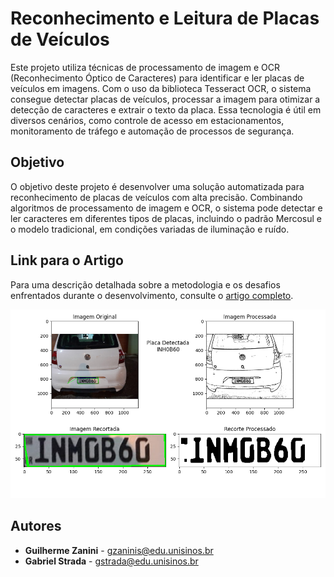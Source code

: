 # Reconhecimento e Leitura de Placas de Veículos

Este projeto utiliza técnicas de processamento de imagem e OCR (Reconhecimento Óptico de Caracteres) para identificar e ler placas de veículos em imagens. Com o uso da biblioteca Tesseract OCR, o sistema consegue detectar placas de veículos, processar a imagem para otimizar a detecção de caracteres e extrair o texto da placa. Essa tecnologia é útil em diversos cenários, como controle de acesso em estacionamentos, monitoramento de tráfego e automação de processos de segurança.

## Objetivo

O objetivo deste projeto é desenvolver uma solução automatizada para reconhecimento de placas de veículos com alta precisão. Combinando algoritmos de processamento de imagem e OCR, o sistema pode detectar e ler caracteres em diferentes tipos de placas, incluindo o padrão Mercosul e o modelo tradicional, em condições variadas de iluminação e ruído.

## Link para o Artigo

Para uma descrição detalhada sobre a metodologia e os desafios enfrentados durante o desenvolvimento, consulte o [artigo completo](https://github.com/Gabriellimmaa/reconhecimento-e-leitura-placa-carro-ptBR/blob/main/artigo/Artigo.pdf).

<p align="center">
  <img src="artigo/img1-saida-final.png" height="auto" width="700" alt="Exemplo de resultado do reconhecimento">
</p>

## Autores

- **Guilherme Zanini** - [gzaninis@edu.unisinos.br](mailto:gzaninis@edu.unisinos.br)
- **Gabriel Strada** - [gstrada@edu.unisinos.br](mailto:gstrada@edu.unisinos.br)
